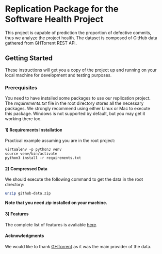 # Replication Package for the Software Health Project

This project is capable of prediction the proportion of defective commits, thus we analyze the project health. The dataset is composed of GitHub data gathered from GHTorrent REST API.

## Getting Started

These instructions will get you a copy of the project up and running on your local machine for development and testing purposes.

### Prerequisites

You need to have installed some packages to use our replication project. The *requirements.txt* file in the root directory stores all the necessary packages. We strongly recommend using either Linux or Mac to execute this package. Windows is not supported by default, but you may get it working there too.

<h4>1) Requirements Installation</h4>

Practical example assuming you are in the root project:

```shell
virtualenv -p python3 venv
source venv/bin/activate
python3 install -r requirements.txt
```

<h4>2) Compressed Data</h4>

We should execute the following command to get the data in the root directory:

```bash
unzip github-data.zip
```

**Note that you need *zip* installed on your machine.**

<h4>3) Features</h4>

The complete list of features is avaliable [here](https://github.com/anonymous-replication/replication-package-github/blob/master/features.md).

<h4> Acknowledgments </h4>

We would like to thank [GHTorrent](https://ghtorrent.org/) as it was the main provider of the data.
